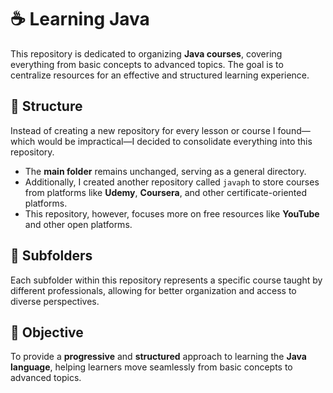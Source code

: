 # ☕ Learning Java

This repository is dedicated to organizing **Java courses**, covering everything from basic concepts to advanced topics. The goal is to centralize resources for an effective and structured learning experience.

## **📂 Structure**
Instead of creating a new repository for every lesson or course I found—which would be impractical—I decided to consolidate everything into this repository.  
- The **main folder** remains unchanged, serving as a general directory.  
- Additionally, I created another repository called `javaph` to store courses from platforms like **Udemy**, **Coursera**, and other certificate-oriented platforms.  
- This repository, however, focuses more on free resources like **YouTube** and other open platforms.

## **📁 Subfolders**
Each subfolder within this repository represents a specific course taught by different professionals, allowing for better organization and access to diverse perspectives.

## **🎯 Objective**
To provide a **progressive** and **structured** approach to learning the **Java language**, helping learners move seamlessly from basic concepts to advanced topics.
